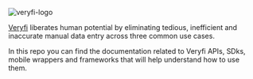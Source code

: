 ![veryfi-logo](https://cdn.veryfi.com/wp-content/themes/veryfi/assets/svg/Veryfi-logo-brand.svg)


[Veryfi](https://www.veryfi.com) liberates human potential by eliminating tedious, inefficient and inaccurate manual data entry across three common use cases.

In this repo you can find the documentation related to Veryfi APIs, SDks, mobile wrappers and frameworks that will help understand how to use them.
